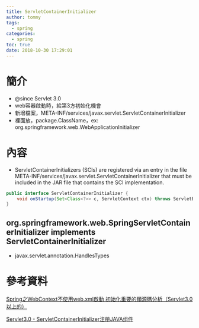 ```yaml
---
title: ServletContainerInitializer
author: tommy
tags:
  - spring
categories:
  - spring
toc: true
date: 2018-10-30 17:29:01
---
```


# 簡介

- @since Servlet 3.0
- web容器啟動時，給第3方初始化機會
- 新增檔案，META-INF/services/javax.servlet.ServletContainerInitializer
- 裡面放，package.ClassName，ex: org.springframework.web.WebApplicationInitializer
<!--more-->
# 內容
- ServletContainerInitializers (SCIs) are registered via an entry in the file META-INF/services/javax.servlet.ServletContainerInitializer that must be included in the JAR file that contains the SCI implementation.

```java
public interface ServletContainerInitializer {
    void onStartup(Set<Class<?>> c, ServletContext ctx) throws ServletException;
}
```

## org.springframework.web.SpringServletContainerInitializer implements ServletContainerInitializer

- javax.servlet.annotation.HandlesTypes


# 參考資料
[Spring之WebContext不使用web.xml啟動 初始化重要的類源碼分析（Servlet3.0以上的）](https://hk.saowen.com/a/262c3ff121a703e95e435d86ee7faa2d91f779c1a4f8d51e368eb2aa7defcb84)

[Servlet3.0 - ServletContainerInitializer注册JAVA组件](https://blog.csdn.net/j080624/article/details/80016905)


